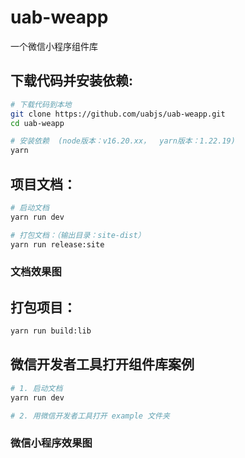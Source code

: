 # uab-weapp
一个微信小程序组件库

## 下载代码并安装依赖:
```sh
# 下载代码到本地
git clone https://github.com/uabjs/uab-weapp.git
cd uab-weapp

# 安装依赖  (node版本：v16.20.xx，  yarn版本：1.22.19)
yarn
```

## 项目文档：
```sh
# 启动文档
yarn run dev

# 打包文档：（输出目录：site-dist）
yarn run release:site
```
### 文档效果图


## 打包项目：
```sh
yarn run build:lib
```


## 微信开发者工具打开组件库案例
```sh
# 1. 启动文档
yarn run dev

# 2. 用微信开发者工具打开 example 文件夹
```
### 微信小程序效果图




